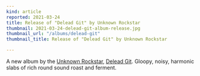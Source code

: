 ```yaml
---
kind: article
reported: 2021-03-24
title: Release of "Delead Git" by Unknown Rockstar
thumbnail: 2021-03-24-delead-git-album-release.jpg
thumbnail_url: "/albums/delead-git"
thumbnail_title: Release of "Delead Git" by Unknown Rockstar

---
```

A new album by the [Unknown Rockstar](/artists/unknown-rockstar), [Delead Git](/albums/delead-git). Gloopy, noisy, harmonic slabs of rich round sound roast and ferment. 